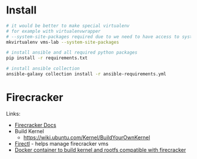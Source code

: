 # Install

```bash
# it would be better to make special virtualenv
# for example with virtualenvwrapper
# --system-site-packages required due to we need to have access to system python-apt package
mkvirtualenv vms-lab --system-site-packages

# install ansible and all required python packages
pip install -r requirements.txt

# install ansible collection
ansible-galaxy collection install -r ansible-requirements.yml
```

# Firecracker

Links:
- [Firecracker Docs](https://github.com/firecracker-microvm/firecracker/tree/master/docs)
- Build Kernel
    * https://wiki.ubuntu.com/Kernel/BuildYourOwnKernel
- [Firectl](https://github.com/firecracker-microvm/firectl) - helps manage firecracker vms
- [Docker container to build kernel and rootfs compatible with firecracker](https://github.com/bkleiner/ubuntu-firecracker)